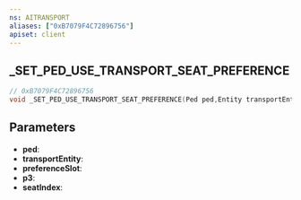 ```yaml
---
ns: AITRANSPORT
aliases: ["0xB7079F4C72896756"]
apiset: client
---
```

## _SET_PED_USE_TRANSPORT_SEAT_PREFERENCE

```c
// 0xB7079F4C72896756
void _SET_PED_USE_TRANSPORT_SEAT_PREFERENCE(Ped ped,Entity transportEntity,int preferenceSlot,int p3,int seatIndex);
```


## Parameters
* **ped**:
* **transportEntity**:
* **preferenceSlot**:
* **p3**:
* **seatIndex**: